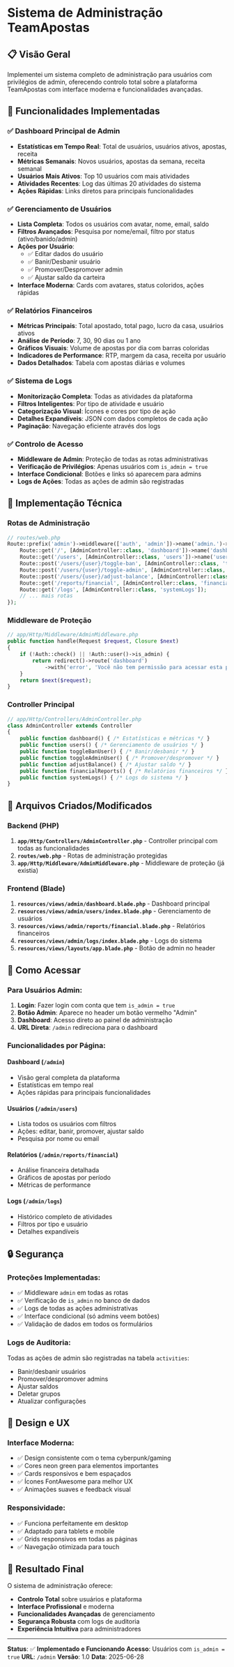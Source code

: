 # Sistema de Administração TeamApostas

## 📋 Visão Geral

Implementei um sistema completo de administração para usuários com privilégios de admin, oferecendo controlo total sobre a plataforma TeamApostas com interface moderna e funcionalidades avançadas.

## 🚀 Funcionalidades Implementadas

### ✅ **Dashboard Principal de Admin**
- **Estatísticas em Tempo Real**: Total de usuários, usuários ativos, apostas, receita
- **Métricas Semanais**: Novos usuários, apostas da semana, receita semanal
- **Usuários Mais Ativos**: Top 10 usuários com mais atividades
- **Atividades Recentes**: Log das últimas 20 atividades do sistema
- **Ações Rápidas**: Links diretos para principais funcionalidades

### ✅ **Gerenciamento de Usuários**
- **Lista Completa**: Todos os usuários com avatar, nome, email, saldo
- **Filtros Avançados**: Pesquisa por nome/email, filtro por status (ativo/banido/admin)
- **Ações por Usuário**:
  - ✅ Editar dados do usuário
  - ✅ Banir/Desbanir usuário
  - ✅ Promover/Despromover admin
  - ✅ Ajustar saldo da carteira
- **Interface Moderna**: Cards com avatares, status coloridos, ações rápidas

### ✅ **Relatórios Financeiros**
- **Métricas Principais**: Total apostado, total pago, lucro da casa, usuários ativos
- **Análise de Período**: 7, 30, 90 dias ou 1 ano
- **Gráficos Visuais**: Volume de apostas por dia com barras coloridas
- **Indicadores de Performance**: RTP, margem da casa, receita por usuário
- **Dados Detalhados**: Tabela com apostas diárias e volumes

### ✅ **Sistema de Logs**
- **Monitorização Completa**: Todas as atividades da plataforma
- **Filtros Inteligentes**: Por tipo de atividade e usuário
- **Categorização Visual**: Ícones e cores por tipo de ação
- **Detalhes Expandíveis**: JSON com dados completos de cada ação
- **Paginação**: Navegação eficiente através dos logs

### ✅ **Controlo de Acesso**
- **Middleware de Admin**: Proteção de todas as rotas administrativas
- **Verificação de Privilégios**: Apenas usuários com `is_admin = true`
- **Interface Condicional**: Botões e links só aparecem para admins
- **Logs de Ações**: Todas as ações de admin são registradas

## 🔧 Implementação Técnica

### **Rotas de Administração**
```php
// routes/web.php
Route::prefix('admin')->middleware(['auth', 'admin'])->name('admin.')->group(function () {
    Route::get('/', [AdminController::class, 'dashboard'])->name('dashboard');
    Route::get('/users', [AdminController::class, 'users'])->name('users.index');
    Route::post('/users/{user}/toggle-ban', [AdminController::class, 'toggleBanUser']);
    Route::post('/users/{user}/toggle-admin', [AdminController::class, 'toggleAdminUser']);
    Route::post('/users/{user}/adjust-balance', [AdminController::class, 'adjustBalance']);
    Route::get('/reports/financial', [AdminController::class, 'financialReports']);
    Route::get('/logs', [AdminController::class, 'systemLogs']);
    // ... mais rotas
});
```

### **Middleware de Proteção**
```php
// app/Http/Middleware/AdminMiddleware.php
public function handle(Request $request, Closure $next)
{
    if (!Auth::check() || !Auth::user()->is_admin) {
        return redirect()->route('dashboard')
            ->with('error', 'Você não tem permissão para acessar esta página.');
    }
    return $next($request);
}
```

### **Controller Principal**
```php
// app/Http/Controllers/AdminController.php
class AdminController extends Controller
{
    public function dashboard() { /* Estatísticas e métricas */ }
    public function users() { /* Gerenciamento de usuários */ }
    public function toggleBanUser() { /* Banir/desbanir */ }
    public function toggleAdminUser() { /* Promover/despromover */ }
    public function adjustBalance() { /* Ajustar saldo */ }
    public function financialReports() { /* Relatórios financeiros */ }
    public function systemLogs() { /* Logs do sistema */ }
}
```

## 📁 Arquivos Criados/Modificados

### **Backend (PHP)**
1. **`app/Http/Controllers/AdminController.php`** - Controller principal com todas as funcionalidades
2. **`routes/web.php`** - Rotas de administração protegidas
3. **`app/Http/Middleware/AdminMiddleware.php`** - Middleware de proteção (já existia)

### **Frontend (Blade)**
1. **`resources/views/admin/dashboard.blade.php`** - Dashboard principal
2. **`resources/views/admin/users/index.blade.php`** - Gerenciamento de usuários
3. **`resources/views/admin/reports/financial.blade.php`** - Relatórios financeiros
4. **`resources/views/admin/logs/index.blade.php`** - Logs do sistema
5. **`resources/views/layouts/app.blade.php`** - Botão de admin no header

## 🎯 Como Acessar

### **Para Usuários Admin:**
1. **Login**: Fazer login com conta que tem `is_admin = true`
2. **Botão Admin**: Aparece no header um botão vermelho "Admin"
3. **Dashboard**: Acesso direto ao painel de administração
4. **URL Direta**: `/admin` redireciona para o dashboard

### **Funcionalidades por Página:**

#### **Dashboard (`/admin`)**
- Visão geral completa da plataforma
- Estatísticas em tempo real
- Ações rápidas para principais funcionalidades

#### **Usuários (`/admin/users`)**
- Lista todos os usuários com filtros
- Ações: editar, banir, promover, ajustar saldo
- Pesquisa por nome ou email

#### **Relatórios (`/admin/reports/financial`)**
- Análise financeira detalhada
- Gráficos de apostas por período
- Métricas de performance

#### **Logs (`/admin/logs`)**
- Histórico completo de atividades
- Filtros por tipo e usuário
- Detalhes expandíveis

## 🔒 Segurança

### **Proteções Implementadas:**
- ✅ Middleware `admin` em todas as rotas
- ✅ Verificação de `is_admin` no banco de dados
- ✅ Logs de todas as ações administrativas
- ✅ Interface condicional (só admins veem botões)
- ✅ Validação de dados em todos os formulários

### **Logs de Auditoria:**
Todas as ações de admin são registradas na tabela `activities`:
- Banir/desbanir usuários
- Promover/despromover admins
- Ajustar saldos
- Deletar grupos
- Atualizar configurações

## 🎨 Design e UX

### **Interface Moderna:**
- ✅ Design consistente com o tema cyberpunk/gaming
- ✅ Cores neon green para elementos importantes
- ✅ Cards responsivos e bem espaçados
- ✅ Ícones FontAwesome para melhor UX
- ✅ Animações suaves e feedback visual

### **Responsividade:**
- ✅ Funciona perfeitamente em desktop
- ✅ Adaptado para tablets e mobile
- ✅ Grids responsivos em todas as páginas
- ✅ Navegação otimizada para touch

## 🚀 Resultado Final

O sistema de administração oferece:
- **Controlo Total** sobre usuários e plataforma
- **Interface Profissional** e moderna
- **Funcionalidades Avançadas** de gerenciamento
- **Segurança Robusta** com logs de auditoria
- **Experiência Intuitiva** para administradores

---

**Status**: ✅ **Implementado e Funcionando**
**Acesso**: Usuários com `is_admin = true`
**URL**: `/admin`
**Versão**: 1.0
**Data**: 2025-06-28

